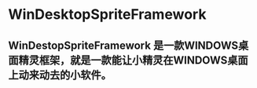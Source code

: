 # WinDesktopSpriteFramework

## WinDestopSpriteFramework 是一款WINDOWS桌面精灵框架，就是一款能让小精灵在WINDOWS桌面上动来动去的小软件。

